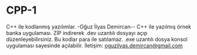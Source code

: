 # CPP-1
 C++ ile kodlanmış yazılımlar.
 -Oğuz İlyas Demircan--
 C++ ile yazılmış örnek banka uygulaması. ZİP indirerek .dev uzantılı dosyayı açıp düzenleyebilirsiniz. Bu kodlar para ile satılamaz. .exe uzantılı dosya konsol uygulaması sayesinde açılabilir. 
 İletişim: oguzilyas.demircan@gmail.com
